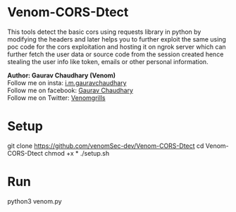 # Venom-CORS-Dtect
This tools detect the basic cors using requests library in python by modifying the headers and later helps you to further exploit the same using poc code for the cors exploitation and hosting it on ngrok server which can further fetch the user data or source code from the session created hence stealing the user info like token, emails or other personal information.

<B> Author: Gaurav Chaudhary (Venom) </B><br>
Follow me on insta: <a href='https://instagram.com/i.m.gauravchaudhary'> i.m.gauravchaudhary </a><br>
Follow me on facebook: <a href='https://facebook.com/venomgrills'> Gaurav Chaudhary </a><br>
Follow me on Twitter: <a href='https://twitter.com/venomgrills'> Venomgrills </a><br>

# Setup
git clone https://github.com/venomSec-dev/Venom-CORS-Dtect
cd Venom-CORS-Dtect
chmod +x *
./setup.sh

# Run
python3 venom.py
